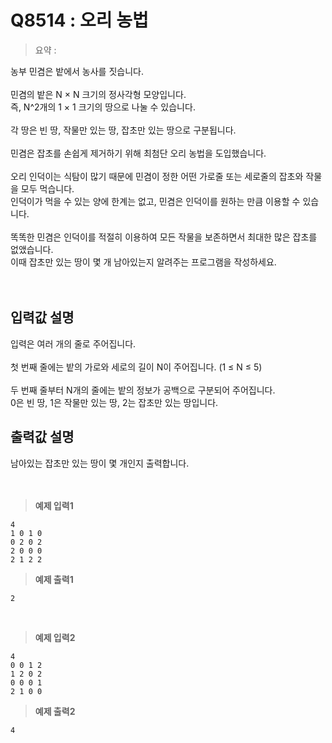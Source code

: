 # Q8514 : 오리 농법

> 요약 : 

농부 민겸은 밭에서 농사를 짓습니다.<br>
<br>
민겸의 밭은 N × N 크기의 정사각형 모양입니다. <br>
즉, N^2개의 1 × 1 크기의 땅으로 나눌 수 있습니다. <br>
<br>
각 땅은 빈 땅, 작물만 있는 땅, 잡초만 있는 땅으로 구분됩니다. <br>
<br>
민겸은 잡초를 손쉽게 제거하기 위해 최첨단 오리 농법을 도입했습니다.<br>
<br>
오리 인덕이는 식탐이 많기 때문에 민겸이 정한 어떤 가로줄 또는 세로줄의 잡초와 작물을 모두 먹습니다. <br>
인덕이가 먹을 수 있는 양에 한계는 없고, 민겸은 인덕이를 원하는 만큼 이용할 수 있습니다.<br>
<br>
똑똑한 민겸은 인덕이를 적절히 이용하여 모든 작물을 보존하면서 최대한 많은 잡초를 없앴습니다.<br> 
이때 잡초만 있는 땅이 몇 개 남아있는지 알려주는 프로그램을 작성하세요.<br>
<br><br>

## 입력값 설명
입력은 여러 개의 줄로 주어집니다.<br>
<br>
첫 번째 줄에는 밭의 가로와 세로의 길이 N이 주어집니다. (1 ≤ N ≤ 5)<br>
<br>
두 번째 줄부터 N개의 줄에는 밭의 정보가 공백으로 구분되어 주어집니다.<br>
0은 빈 땅, 1은 작물만 있는 땅, 2는 잡초만 있는 땅입니다.<br>

## 출력값 설명
남아있는 잡초만 있는 땅이 몇 개인지 출력합니다.<br>
<br><br>

> **예제 입력1**
```
4
1 0 1 0
0 2 0 2
2 0 0 0
2 1 2 2
```

> **예제 출력1**
```
2
```
<br>

> **예제 입력2**
```
4
0 0 1 2
1 2 0 2
0 0 0 1
2 1 0 0
```

> **예제 출력2**
```
4
```